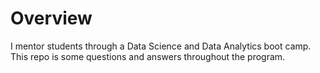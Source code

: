 # Overview
I mentor students through a Data Science and Data Analytics boot camp. This repo is some questions and answers throughout the program.